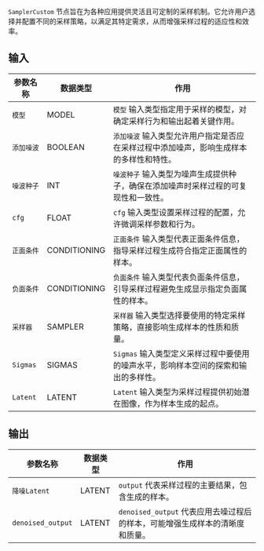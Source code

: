 
`SamplerCustom` 节点旨在为各种应用提供灵活且可定制的采样机制。它允许用户选择并配置不同的采样策略，以满足其特定需求，从而增强采样过程的适应性和效率。

## 输入

| 参数名称       | 数据类型 | 作用                                                         |
|----------------|----------|--------------------------------------------------------------|
| `模型`        | MODEL    | `模型` 输入类型指定用于采样的模型，对确定采样行为和输出起着关键作用。 |
| `添加噪波`    | BOOLEAN  | `添加噪波` 输入类型允许用户指定是否应在采样过程中添加噪声，影响生成样本的多样性和特性。 |
| `噪波种子`   | INT      | `噪波种子` 输入类型为噪声生成提供种子，确保在添加噪声时采样过程的可复现性和一致性。 |
| `cfg`          | FLOAT    | `cfg` 输入类型设置采样过程的配置，允许微调采样参数和行为。                     |
| `正面条件`     | CONDITIONING | `正面条件` 输入类型代表正面条件信息，指导采样过程生成符合指定正面属性的样本。 |
| `负面条件`     | CONDITIONING | `负面条件` 输入类型代表负面条件信息，引导采样过程避免生成显示指定负面属性的样本。 |
| `采样器`      | SAMPLER  | `采样器` 输入类型选择要使用的特定采样策略，直接影响生成样本的性质和质量。   |
| `Sigmas`       | SIGMAS   | `Sigmas` 输入类型定义采样过程中要使用的噪声水平，影响样本空间的探索和输出的多样性。 |
| `Latent` | LATENT   | `Latent` 输入类型为采样过程提供初始潜在图像，作为样本生成的起点。     |

## 输出

| 参数名称         | 数据类型 | 作用                                                         |
|-----------------|----------|--------------------------------------------------------------|
| `降噪Latent`        | LATENT   | `output` 代表采样过程的主要结果，包含生成的样本。             |
| `denoised_output` | LATENT   | `denoised_output` 代表应用去噪过程后的样本，可能增强生成样本的清晰度和质量。 |
